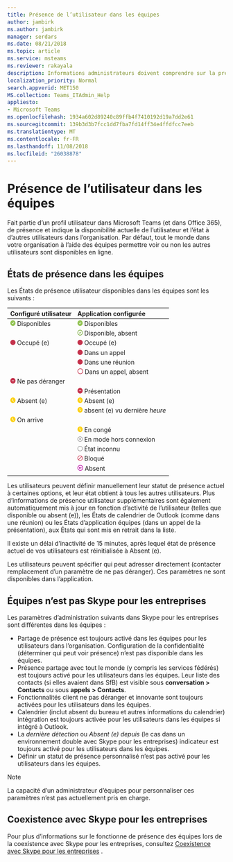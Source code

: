 ```yaml
---
title: Présence de l’utilisateur dans les équipes
author: jambirk
ms.author: jambirk
manager: serdars
ms.date: 08/21/2018
ms.topic: article
ms.service: msteams
ms.reviewer: rakayala
description: Informations administrateurs doivent comprendre sur la présence dans les équipes.
localization_priority: Normal
search.appverid: MET150
MS.collection: Teams_ITAdmin_Help
appliesto:
- Microsoft Teams
ms.openlocfilehash: 1934a602d89240c89ffb4f7410192d19a7dd2e61
ms.sourcegitcommit: 139b3d3b7fcc1dd7fba7fd14ff34e4ffdfcc7eeb
ms.translationtype: MT
ms.contentlocale: fr-FR
ms.lasthandoff: 11/08/2018
ms.locfileid: "26038878"
---
```

# <a name="user-presence-in-teams"></a>Présence de l’utilisateur dans les équipes

Fait partie d’un profil utilisateur dans Microsoft Teams (et dans Office 365), de présence et indique la disponibilité actuelle de l’utilisateur et l’état à d’autres utilisateurs dans l’organisation. Par défaut, tout le monde dans votre organisation à l’aide des équipes permettre voir ou non les autres utilisateurs sont disponibles en ligne.

## <a name="presence-states-in-teams"></a>États de présence dans les équipes

Les États de présence utilisateur disponibles dans les équipes sont les suivants :

|Configuré utilisateur|Application configurée|
|:--- |:---|
| ![Présence disponible](media/Presence_Available.png) Disponibles|![Présence disponible](media/Presence_Available.png) Disponibles|
|| ![oof disponible](media/Presence_Available_OOF.png) Disponible, absent |
|  ![Occupé (e)](media/Presence_Busy.png) Occupé (e) |  ![Occupé (e)](media/Presence_Busy.png) Occupé (e)  |
|| ![Occupé (e)](media/Presence_Busy.png) Dans un appel|
|| ![Occupé (e)](media/Presence_Busy.png) Dans une réunion |
|| ![occupé (e) absent du bureau](media/Presence_Busy_OOF.png) Dans un appel, absent|
|  ![Ne pas déranger](media/Presence_DND.png) Ne pas déranger ||
|| ![Ne pas déranger](media/Presence_DND.png) Présentation|
| ![Absent (e)](media/Presence_Away.png) Absent (e)| ![Absent (e)](media/Presence_Away.png) Absent (e)|
|| ![Absent (e)](media/Presence_Away.png) absent (e) vu dernière *heure*|
|![Absent (e)](media/Presence_Away.png) On arrive| |
|| ![Absent (e)](media/Presence_Away.png)  En congé|
|| ![En mode hors connexion](media/Presence_Offline.png) En mode hors connexion |
|| ![inconnu](media/Presence_Unknown.png) État inconnu|
||![bloqué](media/Presence_Blocked.png) Bloqué |
|| ![Absent](media/Presence_OOF.png) Absent|
|||
 
Les utilisateurs peuvent définir manuellement leur statut de présence actuel à certaines options, et leur état obtient à tous les autres utilisateurs. Plus d’informations de présence utilisateur supplémentaires sont également automatiquement mis à jour en fonction d’activité de l’utilisateur (telles que disponible ou absent (e)), les États de calendrier de Outlook (comme dans une réunion) ou les États d’application équipes (dans un appel de la présentation), aux États qui sont mis en retrait dans la liste.

Il existe un délai d’inactivité de 15 minutes, après lequel état de présence actuel de vos utilisateurs est réinitialisée à Absent (e).

Les utilisateurs peuvent spécifier qui peut adresser directement (contacter remplacement d’un paramètre de ne pas déranger). Ces paramètres ne sont disponibles dans l’application.

## <a name="teams-is-not-skype-for-business"></a>Équipes n’est pas Skype pour les entreprises

Les paramètres d’administration suivants dans Skype pour les entreprises sont différentes dans les équipes :
- Partage de présence est toujours activé dans les équipes pour les utilisateurs dans l’organisation. Configuration de la confidentialité (déterminer qui peut voir présence) n’est pas disponible dans les équipes.
- Présence partage avec tout le monde (y compris les services fédérés) est toujours activé pour les utilisateurs dans les équipes. Leur liste des contacts (si elles avaient dans SfB) est visible sous **conversation > Contacts** ou sous **appels > Contacts**.
- Fonctionnalités client ne pas déranger et innovante sont toujours activées pour les utilisateurs dans les équipes.
- Calendrier (inclut absent du bureau et autres informations du calendrier) intégration est toujours activée pour les utilisateurs dans les équipes si intégré à Outlook.
- La *dernière détection* ou *Absent (e) depuis* (le cas dans un environnement double avec Skype pour les entreprises) indicateur est toujours activé pour les utilisateurs dans les équipes.
- Définir un statut de présence personnalisé n’est pas activé pour les utilisateurs dans les équipes.

> [!NOTE]
> La capacité d’un administrateur d’équipes pour personnaliser ces paramètres n’est pas actuellement pris en charge.


## <a name="coexistence-with-skype-for-business"></a>Coexistence avec Skype pour les entreprises

Pour plus d’informations sur le fonctionne de présence des équipes lors de la coexistence avec Skype pour les entreprises, consultez [Coexistence avec Skype pour les entreprises](coexistence-chat-calls-presence.md) . 